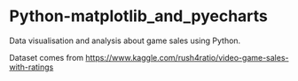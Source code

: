 # Python-matplotlib_and_pyecharts

Data visualisation and analysis about game sales using Python.


Dataset comes from https://www.kaggle.com/rush4ratio/video-game-sales-with-ratings
